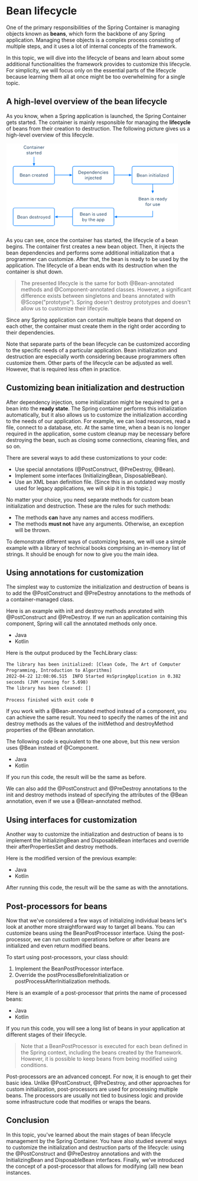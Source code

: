 # Bean lifecycle

One of the primary responsibilities of the Spring Container is managing objects known as **beans**,
which form the backbone of any Spring application. Managing these objects is a complex process
consisting of multiple steps, and it uses a lot of internal concepts of the framework.

In this topic, we will dive into the lifecycle of beans and learn about some additional
functionalities the framework provides to customize this lifecycle. For simplicity, we will focus
only on the essential parts of the lifecycle because learning them all at once might be too
overwhelming for a single topic.

## A high-level overview of the bean lifecycle

As you know, when a Spring application is launched, the Spring Container gets started. The
container is mainly responsible for managing the **lifecycle** of beans from their creation
to destruction. The following picture gives us a high-level overview of this lifecycle.

![img_1.png](img_1.png)

As you can see, once the container has started, the lifecycle of a bean begins. The container
first creates a new bean object. Then, it injects the bean dependencies and performs some
additional initialization that a programmer can customize. After that, the bean is ready to be
used by the application. The lifecycle of a bean ends with its destruction when the container is
shut down.

> The presented lifecycle is the same for both @Bean-annotated methods and @Component-annotated
> classes. However, a significant difference exists between singletons and beans annotated with
> @Scope("prototype"). Spring doesn't destroy prototypes and doesn't allow us to customize their
> lifecycle.

Since any Spring application can contain multiple beans that depend on each other, the container
must create them in the right order according to their dependencies.

Note that separate parts of the bean lifecycle can be customized according to the specific
needs of a particular application. Bean initialization and destruction are especially worth 
considering because programmers often customize them. Other parts of the lifecycle can be
adjusted as well. However, that is required less often in practice.

## Customizing bean initialization and destruction

After dependency injection, some initialization might be required to get a bean into the
**ready state**. The Spring container performs this initialization automatically, but it also
allows us to customize the initialization according to the needs of our application. For example,
we can load resources, read a file, connect to a database, etc. At the same time, when a bean
is no longer required in the application, some custom cleanup may be necessary before destroying
the bean, such as closing some connections, cleaning files, and so on.

There are several ways to add these customizations to your code:
- Use special annotations (@PostConstruct, @PreDestroy, @Bean).
- Implement some interfaces (InitializingBean, DisposableBean).
- Use an XML bean definition file. (Since this is an outdated way mostly used for legacy 
applications, we will skip it in this topic.)

No matter your choice, you need separate methods for custom bean initialization and destruction.
These are the rules for such methods:
- The methods **can** have any names and access modifiers.
- The methods **must not** have any arguments. Otherwise, an exception will be thrown.

To demonstrate different ways of customizing beans, we will use a simple example with a library
of technical books comprising an in-memory list of strings. It should be enough for now to give
you the main idea.

## Using annotations for customization

The simplest way to customize the initialization and destruction of beans is to add the
@PostConstruct and @PreDestroy annotations to the methods of a container-managed class.

Here is an example with init and destroy methods annotated with @PostConstruct and @PreDestroy.
If we run an application containing this component, Spring will call the annotated methods only
once.
- Java
- Kotlin

Here is the output produced by the TechLibrary class:
```
The library has been initialized: [Clean Code, The Art of Computer Programming, Introduction to Algorithms]
2022-04-22 12:08:06.515  INFO Started HsSpringApplication in 0.382 seconds (JVM running for 5.698)
The library has been cleaned: []

Process finished with exit code 0
```

If you work with a @Bean-annotated method instead of a component, you can achieve the same result.
You need to specify the names of the init and destroy methods as the values of the initMethod
and destroyMethod properties of the @Bean annotation.

The following code is equivalent to the one above, but this new version uses @Bean instead of
@Component.
- Java
- Kotlin

If you run this code, the result will be the same as before.

We can also add the @PostConstruct and @PreDestroy annotations to the init and destroy methods
instead of specifying the attributes of the @Bean annotation, even if we use a @Bean-annotated
method.

## Using interfaces for customization

Another way to customize the initialization and destruction of beans is to implement the 
InitializingBean and DisposableBean interfaces and override their afterPropertiesSet and 
destroy methods.

Here is the modified version of the previous example:
- Java
- Kotlin

After running this code, the result will be the same as with the annotations.

## Post-processors for beans

Now that we've considered a few ways of initializing individual beans let's look at another
more straightforward way to target all beans. You can customize beans using the BeanPostProcessor
interface. Using the post-processor, we can run custom operations before or after beans are
initialized and even return modified beans.

To start using post-processors, your class should:
1. Implement the BeanPostProcessor interface.
2. Override the postProcessBeforeInitialization or postProcessAfterInitialization methods.

Here is an example of a post-processor that prints the name of processed beans:
- Java
- Kotlin

If you run this code, you will see a long list of beans in your application at different stages
of their lifecycle.

> Note that a BeanPostProcessor is executed for each bean defined in the Spring context,
> including the beans created by the framework. However, it is possible to keep beans from
> being modified using conditions.

Post-processors are an advanced concept. For now, it is enough to get their basic idea. Unlike
@PostConstruct, @PreDestroy, and other approaches for custom initialization, post-processors are 
used for processing multiple beans. The processors are usually not tied to business logic and
provide some infrastructure code that modifies or wraps the beans.

## Conclusion

In this topic, you've learned about the main stages of bean lifecycle management by the Spring
Container. You have also studied several ways to customize the initialization and destruction 
parts of the lifecycle: using the @PostConstruct and @PreDestroy annotations and with the
InitializingBean and DisposableBean interfaces. Finally, we've introduced the concept of a
post-processor that allows for modifying (all) new bean instances.

